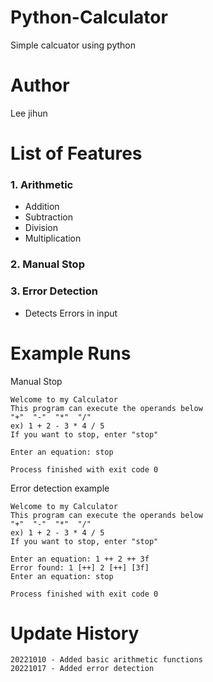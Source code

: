 # Python-Calculator
 Simple calcuator using python

# Author
Lee jihun

# List of Features

### 1. Arithmetic
- Addition
- Subtraction
- Division
- Multiplication

### 2. Manual Stop

### 3. Error Detection
- Detects Errors in input

# Example Runs
Manual Stop

    Welcome to my Calculator
    This program can execute the operands below
    "+"  "-"  "*"  "/"
    ex) 1 + 2 - 3 * 4 / 5
    If you want to stop, enter "stop" 
    
    Enter an equation: stop
    
    Process finished with exit code 0

Error detection example

    Welcome to my Calculator
    This program can execute the operands below
    "+"  "-"  "*"  "/"
    ex) 1 + 2 - 3 * 4 / 5
    If you want to stop, enter "stop" 
    
    Enter an equation: 1 ++ 2 ++ 3f
    Error found: 1 [++] 2 [++] [3f]
    Enter an equation: stop
    
    Process finished with exit code 0

# Update History
    20221010 - Added basic arithmetic functions   
    20221017 - Added error detection